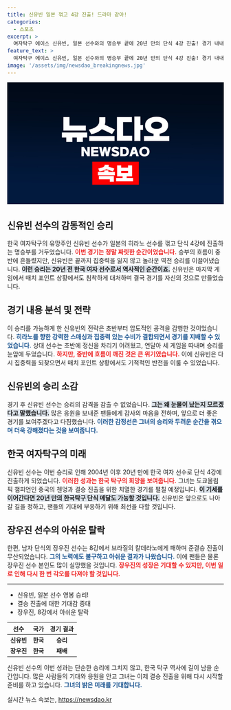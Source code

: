 ```yaml
---
title: 신유빈 일본 꺾고 4강 진출! 드라마 같아!
categories:
  - 스포츠
excerpt: >
  여자탁구 에이스 신유빈, 일본 선수와의 명승부 끝에 20년 만의 단식 4강 진출! 경기 내내 극적인 흐름이 이어진 끝에 뜨거운 눈물을 흘리며 승리의 기쁨을 만끽하다.
feature_text: >
  여자탁구 에이스 신유빈, 일본 선수와의 명승부 끝에 20년 만의 단식 4강 진출! 경기 내내 극적인 흐름이 이어진 끝에 뜨거운 눈물을 흘리며 승리의 기쁨을 만끽하다.
image: '/assets/img/newsdao_breakingnews.jpg'
---
```


<p><img src="/assets/img/newsdao_breakingnews.jpg" alt="koreaapp 속보" /></p>

<h2 data-ke-size="size26">신유빈 선수의 감동적인 승리</h2>

<p data-ke-size="size16"></p>

<p data-ke-size="size16">한국 여자탁구의 유망주인 신유빈 선수가 일본의 히라노 선수를 꺾고 단식 4강에 진출하는 명승부를 거두었습니다. <b><span style="color: #ee2323;">이번 경기는 정말 짜릿한 순간이었습니다.</span></b> 승부의 흐름이 중반에 흔들렸지만, 신유빈은 끝까지 집중력을 잃지 않고 놀라운 역전 승리를 이끌어냈습니다. <b><span style="background-color: #21538527;">이런 승리는 20년 전 한국 여자 선수로서 역사적인 순간이죠.</span></b> 신유빈은 마지막 게임에서 매치 포인트 상황에서도 침착하게 대처하며 결국 경기를 자신의 것으로 만들었습니다.</p>

<p data-ke-size="size16"></p>

<h2 data-ke-size="size26">경기 내용 분석 및 전략</h2>

<p data-ke-size="size16"></p>

<p data-ke-size="size16">이 승리를 가능하게 한 신유빈의 전략은 초반부터 압도적인 공격을 감행한 것이었습니다. <b><span style="color: #1a5490;">히라노를 향한 강력한 스매싱과 집중력 있는 수비가 결합되면서 경기를 지배할 수 있었습니다.</span></b> 상대 선수는 초반에 정신을 차리기 어려웠고, 연달아 세 게임을 따내며 승리를 눈앞에 두었습니다. <b><span style="color: #ee2323;">하지만, 중반에 흐름이 깨진 것은 큰 위기였습니다.</span></b> 이에 신유빈은 다시 집중력을 되찾으면서 매치 포인트 상황에서도 기적적인 반전을 이룰 수 있었습니다.</p>

<p data-ke-size="size16"></p>

<h2 data-ke-size="size26">신유빈의 승리 소감</h2>

<p data-ke-size="size16"></p>

<p data-ke-size="size16">경기 후 신유빈 선수는 승리의 감격을 감출 수 없었습니다. <b><span style="background-color: #21538527;">그는 왜 눈물이 났는지 모르겠다고 말했습니다.</span></b> 많은 응원을 보내준 팬들에게 감사의 마음을 전하며, 앞으로 더 좋은 경기를 보여주겠다고 다짐했습니다. <b><span style="color: #1a5490;">이러한 감정선은 그녀의 승리와 두려운 순간을 겪으며 더욱 강해졌다는 것을 보여줍니다.</span></b></p>

<p data-ke-size="size16"></p>

<h2 data-ke-size="size26">한국 여자탁구의 미래</h2>

<p data-ke-size="size16"></p>

<p data-ke-size="size16">신유빈 선수는 이번 승리로 인해 2004년 이후 20년 만에 한국 여자 선수로 단식 4강에 진출하게 되었습니다. <b><span style="color: #ee2323;">이러한 성과는 한국 탁구의 희망을 보여줍니다.</span></b> 그녀는 도쿄올림픽 챔피언인 중국의 첸멍과 결승 진출을 위한 치열한 경기를 펼칠 예정입니다. <b><span style="background-color: #21538527;">이 기세를 이어간다면 20년 만의 한국탁구 단식 메달도 가능할 것입니다.</span></b> 신유빈은 앞으로도 나아갈 길을 정하고, 팬들의 기대에 부응하기 위해 최선을 다할 것입니다.</p>

<p data-ke-size="size16"></p>

<h2 data-ke-size="size26">장우진 선수의 아쉬운 탈락</h2>

<p data-ke-size="size16"></p>

<p data-ke-size="size16">한편, 남자 단식의 장우진 선수는 8강에서 브라질의 칼데라노에게 패하며 준결승 진출이 무산되었습니다. <b><span style="color: #1a5490;">그의 노력에도 불구하고 아쉬운 결과가 나왔습니다.</span></b> 이에 팬들은 물론 장우진 선수 본인도 많이 실망했을 것입니다. <b><span style="color: #ee2323;">장우진의 성장은 기대할 수 있지만, 이번 일로 인해 다시 한 번 각오를 다져야 할 것입니다.</span></b></p>

<p data-ke-size="size16"></p>

<hr />

<ul>
  <li>신유빈, 일본 선수 영봉 승리!</li>
  <li>결승 진출에 대한 기대감 증대</li>
  <li>장우진, 8강에서 아쉬운 탈락</li>
</ul>

<p data-ke-size="size16"></p>

<table style="width: 100%; border-collapse: collapse;">
  <thead>
    <tr>
      <th style="text-align: center;">선수</th>
      <th style="text-align: center;">국가</th>
      <th style="text-align: center;">경기 결과</th>
    </tr>
  </thead>
  <tbody>
    <tr>
      <td style="text-align: center; height: 17px;"><b>신유빈</b></td>
      <td style="text-align: center; height: 17px;"><b>한국</b></td>
      <td style="text-align: center; height: 17px;"><b>승리</b></td>
    </tr>
    <tr>
      <td style="text-align: center; height: 17px;"><b>장우진</b></td>
      <td style="text-align: center; height: 17px;"><b>한국</b></td>
      <td style="text-align: center; height: 17px;"><b>패배</b></td>
    </tr>
  </tbody>
</table>

<p data-ke-size="size16"></p>

<p data-ke-size="size16">신유빈 선수의 이번 성과는 단순한 승리에 그치지 않고, 한국 탁구 역사에 길이 남을 순간입니다. 많은 사람들의 기대와 응원을 안고 그녀는 이제 결승 진출을 위해 다시 시작할 준비를 하고 있습니다. <b><span style="color: #1a5490;">그녀의 밝은 미래를 기대합니다.</span></b></p>
실시간 뉴스 속보는, <a href="https://newsdao.kr" rel="dofollow">https://newsdao.kr</a>


